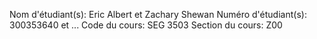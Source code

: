 Nom d'étudiant(s): Eric Albert et Zachary Shewan
Numéro d'étudiant(s): 300353640 et ...
Code du cours: SEG 3503
Section du cours: Z00
